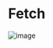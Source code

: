 # Fetch

![image](https://github.com/eugenia1984/node/assets/72580574/ce90c5dc-46a5-4d7a-baad-57126949a3d8)
